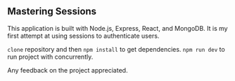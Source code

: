 ## Mastering Sessions

This application is built with Node.js, Express, React, and MongoDB. It is my first attempt at using sessions to authenticate users. 

`clone` repository and then `npm install` to get dependencies. `npm run dev` to run project with concurrently. 

Any feedback on the project appreciated.